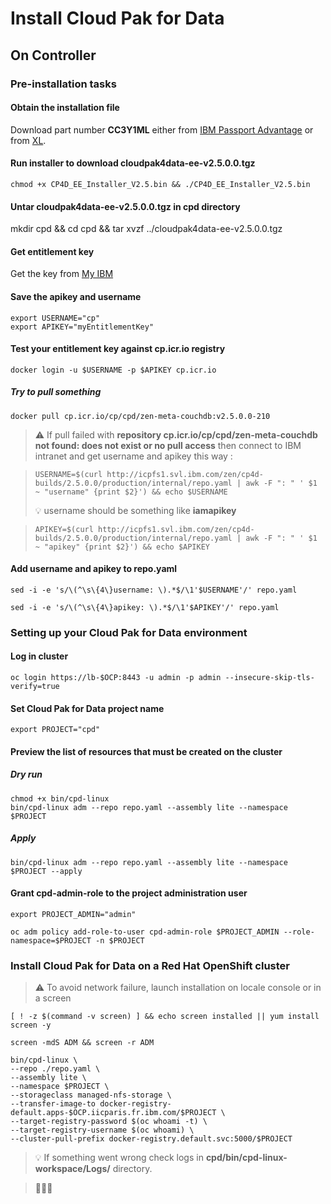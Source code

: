 # Install Cloud Pak for Data

## On Controller

### Pre-installation tasks

#### Obtain the installation file

Download part number **CC3Y1ML** either from [IBM Passport Advantage](https://www.ibm.com/software/passportadvantage/pao_customer.html) or from [XL](https://w3-03.ibm.com/software/xl/download/ticket.wss).

<!--
```
mount /mnt/iicbackup/produits
rsync  /mnt/iicbackup/produits/ISO/add-ons/icp4d/cpd/cloudpak4data-ee-v2.5.0.0.tgz ~
```
-->

#### Run installer to download cloudpak4data-ee-v2.5.0.0.tgz

```
chmod +x CP4D_EE_Installer_V2.5.bin && ./CP4D_EE_Installer_V2.5.bin
```

#### Untar cloudpak4data-ee-v2.5.0.0.tgz in cpd directory

mkdir cpd && cd cpd && tar xvzf ../cloudpak4data-ee-v2.5.0.0.tgz

#### Get entitlement key

Get the key from [My IBM](https://myibm.ibm.com/products-services/containerlibrary)

#### Save the apikey and username

```
export USERNAME="cp"
export APIKEY="myEntitlementKey"
```

#### Test your entitlement key against cp.icr.io registry

```
docker login -u $USERNAME -p $APIKEY cp.icr.io
```

##### Try to pull something

```
docker pull cp.icr.io/cp/cpd/zen-meta-couchdb:v2.5.0.0-210
```

> :warning: If pull failed with **repository cp.icr.io/cp/cpd/zen-meta-couchdb not found: does not exist or no pull access** then connect to IBM intranet and get username and apikey this way :

>```
>USERNAME=$(curl http://icpfs1.svl.ibm.com/zen/cp4d-builds/2.5.0.0/production/internal/repo.yaml | awk -F ": " ' $1 ~ "username" {print $2}') && echo $USERNAME
>```
> :bulb: username should be something like **iamapikey**

>```
>APIKEY=$(curl http://icpfs1.svl.ibm.com/zen/cp4d-builds/2.5.0.0/production/internal/repo.yaml | awk -F ": " ' $1 ~ "apikey" {print $2}') && echo $APIKEY
>```

#### Add username and apikey to repo.yaml

```
sed -i -e 's/\(^\s\{4\}username: \).*$/\1'$USERNAME'/' repo.yaml

sed -i -e 's/\(^\s\{4\}apikey: \).*$/\1'$APIKEY'/' repo.yaml
```

### Setting up your Cloud Pak for Data environment

#### Log in cluster

```
oc login https://lb-$OCP:8443 -u admin -p admin --insecure-skip-tls-verify=true
```

#### Set Cloud Pak for Data project name

	export PROJECT="cpd"

#### Preview the list of resources that must be created on the cluster

##### Dry run

```
chmod +x bin/cpd-linux
bin/cpd-linux adm --repo repo.yaml --assembly lite --namespace $PROJECT
```

##### Apply

```
bin/cpd-linux adm --repo repo.yaml --assembly lite --namespace $PROJECT --apply
```

#### Grant cpd-admin-role to the project administration user

```
export PROJECT_ADMIN="admin"

oc adm policy add-role-to-user cpd-admin-role $PROJECT_ADMIN --role-namespace=$PROJECT -n $PROJECT
```

### Install Cloud Pak for Data on a Red Hat OpenShift cluster

> :warning: To avoid network failure, launch installation on locale console or in a screen

```
[ ! -z $(command -v screen) ] && echo screen installed || yum install screen -y

screen -mdS ADM && screen -r ADM
```

```
bin/cpd-linux \
--repo ./repo.yaml \
--assembly lite \
--namespace $PROJECT \
--storageclass managed-nfs-storage \
--transfer-image-to docker-registry-default.apps-$OCP.iicparis.fr.ibm.com/$PROJECT \
--target-registry-password $(oc whoami -t) \
--target-registry-username $(oc whoami) \
--cluster-pull-prefix docker-registry.default.svc:5000/$PROJECT
```

> :bulb: If something went wrong check logs in **cpd/bin/cpd-linux-workspace/Logs/** directory.

>:checkered_flag::checkered_flag::checkered_flag:
